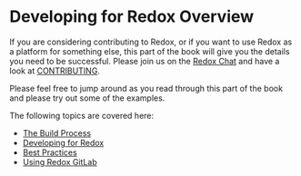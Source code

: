 # Developing for Redox Overview

If you are considering contributing to Redox, or if you want to use Redox as a platform for something else, this part of the book will give you the details you need to be successful. Please join us on the [Redox Chat](./ch13-01-chat.md) and have a look at [CONTRIBUTING](https://gitlab.redox-os.org/redox-os/redox/blob/master/CONTRIBUTING.md).

Please feel free to jump around as you read through this part of the book and please try out some of the examples.

The following topics are covered here:
- [The Build Process](./ch08-00-build-process.md)
- [Developing for Redox](./ch09-00-developing-for-redox.md)
- [Best Practices](./ch11-00-best-practices.md)
- [Using Redox GitLab](./ch12-00-using-redox-gitlab.md)
